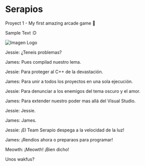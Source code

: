 # Serapios
Proyect 1 - My first amazing arcade game 🦎

<p> Sample Text :D

![Imagen Logo](https://encrypted-tbn0.gstatic.com/images?q=tbn:ANd9GcQ9YDPnvkDf5tANgyRskUV4Y0KmVyi_MaBtGw&usqp=CAU)

Jessie: ¿Teneis problemas? 

James: Pues compilad nuestro lema. 

Jessie: Para proteger al C++ de la devastación. 

James: Para unir a todos los proyectos en una sola ejecución. 

Jessie: Para denunciar a los enemigos del tema oscuro y el amor. 

James: Para extender nuestro poder mas allá del Visual Studio. 

Jessie: Jessie. 

James: James. 

Jessie: ¡El Team Serapio despega a la velocidad de la luz! 

James: ¡Rendíos ahora o preparaos para programar! 

Meowth: ¡Meowth! ¡Bien dicho!

Unos wakfus?